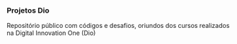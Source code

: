 ### Projetos Dio

Repositório público com códigos e desafios, oriundos dos cursos realizados na Digital Innovation One (Dio)
